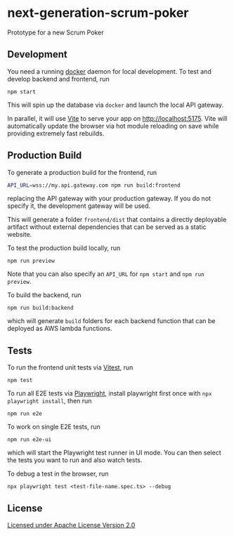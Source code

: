 # next-generation-scrum-poker

Prototype for a new Scrum Poker

## Development

You need a running [docker](https://docs.docker.com/get-docker/) daemon for local development. To test and develop backend and frontend, run

```shell
npm start
```

This will spin up the database via `docker` and launch the local API gateway.

In parallel, it will use [Vite](https://vitejs.dev) to serve your app on [http://localhost:5175](http://localhost:5175). Vite will automatically update the browser via hot module reloading on save while providing extremely fast rebuilds.

## Production Build

To generate a production build for the frontend, run

```sh
API_URL=wss://my.api.gateway.com npm run build:frontend
```

replacing the API gateway with your production gateway. If you do not specify it, the development gateway will be used.

This will generate a folder `frontend/dist` that contains a directly deployable artifact without external dependencies that can be served as a static website.

To test the production build locally, run

```shell
npm run preview
```

Note that you can also specify an `API_URL` for `npm start` and `npm run preview`.

To build the backend, run

```shell
npm run build:backend
```

which will generate `build` folders for each backend function that can be deployed as AWS lambda functions.

## Tests

To run the frontend unit tests via [Vitest](https://vitest.dev), run

```shell
npm test
```

To run all E2E tests via [Playwright](https://playwright.dev), install playwright first once with `npx playwright install`, then run

```shell
npm run e2e
```

To work on single E2E tests, run

```shell
npm run e2e-ui
```

which will start the Playwright test runner in UI mode. You can then select the tests you want to run and also watch tests.

To debug a test in the browser, run

```shell
npx playwright test <test-file-name.spec.ts> --debug
```

## License

[Licensed under Apache License Version 2.0](LICENSE)
